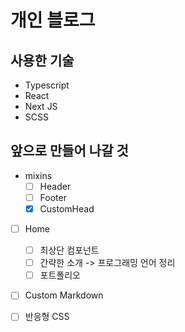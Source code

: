 # 개인 블로그

## 사용한 기술

- Typescript
- React
- Next JS
- SCSS

## 앞으로 만들어 나갈 것

- mixins
    - [ ] Header
    - [ ] Footer
    - [x] CustomHead

- [ ] Home
    - [ ] 최상단 컴포넌트
    - [ ] 간략한 소개 -> 프로그래밍 언어 정리
    - [ ] 포트폴리오
    
- [ ] Custom Markdown

- [ ] 반응형 CSS
